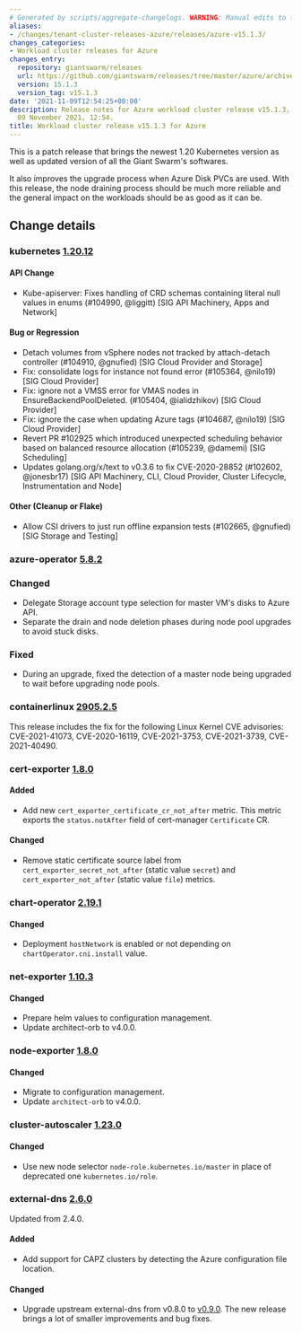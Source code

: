 ```yaml
---
# Generated by scripts/aggregate-changelogs. WARNING: Manual edits to this files will be overwritten.
aliases:
- /changes/tenant-cluster-releases-azure/releases/azure-v15.1.3/
changes_categories:
- Workload cluster releases for Azure
changes_entry:
  repository: giantswarm/releases
  url: https://github.com/giantswarm/releases/tree/master/azure/archived/v15.1.3
  version: 15.1.3
  version_tag: v15.1.3
date: '2021-11-09T12:54:25+00:00'
description: Release notes for Azure workload cluster release v15.1.3, published on
  09 November 2021, 12:54.
title: Workload cluster release v15.1.3 for Azure
---
```


This is a patch release that brings the newest 1.20 Kubernetes version as well as updated version of
all the Giant Swarm's softwares.

It also improves the upgrade process when Azure Disk PVCs are used.
With this release, the node draining process should be much more reliable and the general impact
on the workloads should be as good as it can be.

## Change details


### kubernetes [1.20.12](https://github.com/kubernetes/kubernetes/releases/tag/v1.20.12)

#### API Change
- Kube-apiserver: Fixes handling of CRD schemas containing literal null values in enums (#104990, @liggitt) [SIG API Machinery, Apps and Network]
#### Bug or Regression
- Detach volumes from vSphere nodes not tracked by attach-detach controller (#104910, @gnufied) [SIG Cloud Provider and Storage]
- Fix: consolidate logs for instance not found error (#105364, @nilo19) [SIG Cloud Provider]
- Fix: ignore not a VMSS error for VMAS nodes in EnsureBackendPoolDeleted. (#105404, @ialidzhikov) [SIG Cloud Provider]
- Fix: ignore the case when updating Azure tags (#104687, @nilo19) [SIG Cloud Provider]
- Revert PR #102925 which introduced unexpected scheduling behavior based on balanced resource allocation (#105239, @damemi) [SIG Scheduling]
- Updates golang.org/x/text to v0.3.6 to fix CVE-2020-28852 (#102602, @jonesbr17) [SIG API Machinery, CLI, Cloud Provider, Cluster Lifecycle, Instrumentation and Node]
#### Other (Cleanup or Flake)
- Allow CSI drivers to just run offline expansion tests (#102665, @gnufied) [SIG Storage and Testing]


### azure-operator [5.8.2](https://github.com/giantswarm/azure-operator/releases/tag/v5.8.2)

### Changed

- Delegate Storage account type selection for master VM's disks to Azure API.
- Separate the drain and node deletion phases during node pool upgrades to avoid stuck disks.

### Fixed

- During an upgrade, fixed the detection of a master node being upgraded to wait before upgrading node pools.


### containerlinux [2905.2.5](https://www.flatcar-linux.org/releases/#release-2905.2.5)

This release includes the fix for the following Linux Kernel CVE advisories: CVE-2021-41073, CVE-2020-16119, CVE-2021-3753, CVE-2021-3739, CVE-2021-40490.



### cert-exporter [1.8.0](https://github.com/giantswarm/cert-exporter/releases/tag/v1.8.0)

#### Added

- Add new `cert_exporter_certificate_cr_not_after` metric. This metric exports the `status.notAfter` field of cert-manager `Certificate` CR.

#### Changed

- Remove static certificate source label from `cert_exporter_secret_not_after` (static value `secret`) and `cert_exporter_not_after` (static value `file`) metrics.



### chart-operator [2.19.1](https://github.com/giantswarm/chart-operator/releases/tag/v2.19.1)

#### Changed
- Deployment `hostNetwork` is enabled or not depending on `chartOperator.cni.install` value.



### net-exporter [1.10.3](https://github.com/giantswarm/net-exporter/releases/tag/v1.10.3)

#### Changed
- Prepare helm values to configuration management.
- Update architect-orb to v4.0.0.



### node-exporter [1.8.0](https://github.com/giantswarm/node-exporter-app/releases/tag/v1.8.0)

#### Changed
- Migrate to configuration management.
- Update `architect-orb` to v4.0.0.



### cluster-autoscaler [1.23.0](https://github.com/giantswarm/cluster-autoscaler-app/releases/tag/v1.23.0)

#### Changed
- Use new node selector `node-role.kubernetes.io/master` in place of deprecated one `kubernetes.io/role`.


### external-dns [2.6.0](https://github.com/giantswarm/external-dns-app/releases/tag/v2.6.0)

Updated from 2.4.0.

#### Added

- Add support for CAPZ clusters by detecting the Azure configuration file location.

#### Changed

- Upgrade upstream external-dns from v0.8.0 to [v0.9.0](https://github.com/kubernetes-sigs/external-dns/releases/tag/v0.9.0). The new release brings a lot of smaller improvements and bug fixes.

